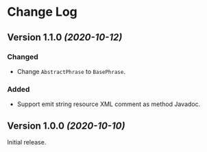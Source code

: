 Change Log
==========

Version 1.1.0 *(2020-10-12)*
----------------------------
### Changed
- Change `AbstractPhrase` to `BasePhrase`.

### Added
- Support emit string resource XML comment as method Javadoc.


Version 1.0.0 *(2020-10-10)*
----------------------------
Initial release.